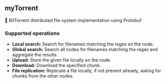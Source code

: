 ## myTorrent
🌊 BitTorrent distributed file system implementation using Protobuf

### Supported operations
* **Local search:** Search for filenames matching the regex on the node.
* **Global search:** Search all nodes for filenames matching the regex and aggregate the results.
* **Upload:** Store the given file locally on the node.
* **Download:** Download the specified chunk.
* **File replication:** Replicate a file locally, if not present already, asking for chunks from the other nodes.

